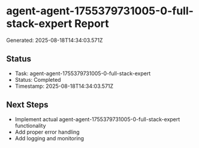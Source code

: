 # agent-agent-1755379731005-0-full-stack-expert Report

Generated: 2025-08-18T14:34:03.571Z

## Status
- Task: agent-agent-1755379731005-0-full-stack-expert
- Status: Completed
- Timestamp: 2025-08-18T14:34:03.571Z

## Next Steps
- Implement actual agent-agent-1755379731005-0-full-stack-expert functionality
- Add proper error handling
- Add logging and monitoring
